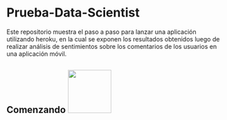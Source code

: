 # Prueba-Data-Scientist

Este repositorio muestra el paso a paso para lanzar una aplicación utilizando heroku, en la cual se exponen los resultados obtenidos luego de realizar análisis de sentimientos sobre los comentarios de los usuarios en una aplicación móvil.

## Comenzando <img src="https://github.com/LinaPlazas/Prueba-Data-Scientist/tree/main/imagenes/cohete.jpg" width="100" height="100">
